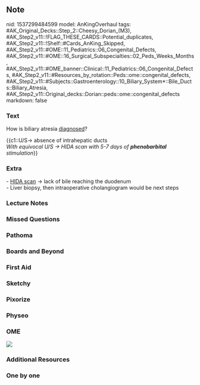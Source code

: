 ## Note
nid: 1537299484599
model: AnKingOverhaul
tags: #AK_Original_Decks::Step_2::Cheesy_Dorian_(M3), #AK_Step2_v11::!FLAG_THESE_CARDS::Potential_duplicates, #AK_Step2_v11::!Shelf::#Cards_AnKing_Skipped, #AK_Step2_v11::#OME::11_Pediatrics::06_Congenital_Defects, #AK_Step2_v11::#OME::16_Surgical_Subspecialties::02_Peds_Weeks_Months, #AK_Step2_v11::#OME_banner::Clinical::11_Pediatrics::06_Congenital_Defects, #AK_Step2_v11::#Resources_by_rotation::Peds::ome::congenital_defects, #AK_Step2_v11::#Subjects::Gastroenterology::10_Biliary_System*::Bile_Ducts::Biliary_Atresia, #AK_Step2_v11::Original_decks::Dorian::peds::ome::congenital_defects
markdown: false

### Text
How is biliary atresia <u>diagnosed</u>?
<div>
  <div>
    {{c1::U/S→ absence of intrahepatic ducts
    <div>
      <div>
        <i>With equivocal U/S → HIDA scan with 5-7 days of
        <b>phenobarbital</b> stimulation</i>}}
      </div>
    </div>
  </div>
</div>

### Extra
<div>
  - <u>HIDA scan</u> → lack of bile reaching the duodenum
</div>
<div>
  - Liver biopsy, then intraoperative cholangiogram would be next
  steps
</div>

### Lecture Notes


### Missed Questions


### Pathoma


### Boards and Beyond


### First Aid


### Sketchy


### Pixorize


### Physeo


### OME
<div class="ome-widget">
  <a href=
  "https://onlinemeded.org/spa/pediatrics/congenital-defects/acquire?ref=anki">
  <img src="_OME_AnkiFlashcards_Lesson_1.png"></a>
</div>

### Additional Resources


### One by one


